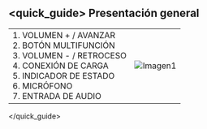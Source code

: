 ## <quick_guide> Presentación general

|  |  |
|:-------|:-------|
|1.	VOLUMEN + / AVANZAR <br> 2.	BOTÓN MULTIFUNCIÓN <br> 3.	VOLUMEN - / RETROCESO <br> 4. CONEXIÓN DE CARGA <br> 5.	INDICADOR DE ESTADO <br> 6.	MICRÓFONO <br> 7. ENTRADA DE AUDIO	 <br>|![Imagen1](http://static.energysistem.com/images/manuals/42483/58737bb9c1e86.jpg)|
</quick_guide>
